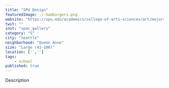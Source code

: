 ```yaml
---
title: "SPU Design"
featuredImage: ./-hamburgers.png
website: "https://spu.edu/academics/college-of-arts-sciences/art/majors-programs/visual-communication"
twit: ""
inst: "spac_gallery"
category: "S"
city: "Seattle"
neighborhood: "Queen Anne"
size: "Large (41-100)"
location: ['','']
tags:
    - school
published: true
---
```


Description

